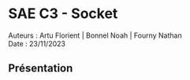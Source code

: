 # SAE C3 - Socket

Auteurs : Artu Florient | Bonnel Noah | Fourny Nathan  
Date : 23/11/2023  

## Présentation

